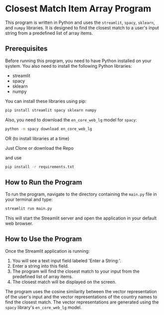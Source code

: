 # Closest Match Item Array Program

This program is written in Python and uses the `streamlit`, `spacy`, `sklearn`, and `numpy` libraries. It is designed to find the closest match to a user's input string from a predefined list of array items.

## Prerequisites

Before running this program, you need to have Python installed on your system. You also need to install the following Python libraries:

- streamlit
- spacy
- sklearn
- numpy

You can install these libraries using pip:

```bash
pip install streamlit spacy sklearn numpy
```

Also, you need to download the `en_core_web_lg` model for `spacy`:

```bash
python -m spacy download en_core_web_lg
```

OR (to install libraries at a time)

Just Clone or download the Repo 

and use 
```bash
pip install -r requirements.txt
```

## How to Run the Program

To run the program, navigate to the directory containing the `main.py` file in your terminal and type:

```bash
streamlit run main.py
```

This will start the Streamlit server and open the application in your default web browser.

## How to Use the Program

Once the Streamlit application is running:

1. You will see a text input field labeled 'Enter a String:'.
2. Enter a string into this field.
3. The program will find the closest match to your input from the predefined list of array items.
4. The closest match will be displayed on the screen.

The program uses the cosine similarity between the vector representation of the user's input and the vector representations of the country names to find the closest match. The vector representations are generated using the `spacy` library's `en_core_web_lg` model.
